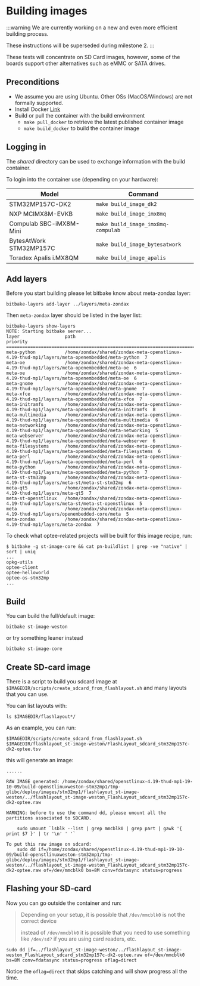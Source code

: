 # Building images

:::warning
We are currently working on a new and even more efficient building process.

These instructions will be superseded during milestone 2.
:::

These tests will concentrate on SD Card images, however, some of the boards support other alternatives such as eMMC or SATA drives.

## Preconditions

- We assume you are using Ubuntu. Other OSs (MacOS/Windows) are not formally supported.
- Install Docker [Link](https://docs.docker.com/install/linux/docker-ce/ubuntu/)
- Build or pull the container with the build environment
  - `make pull_docker` to retrieve the latest published container image
  - `make build_docker` to build the container image

## Logging in

The *shared* directory can be used to exchange information with the build container.

To login into the container use (depending on your hardware):

  | Model                   | Command                        |
  | ----------------------- | ------------------------------ |
  | STM32MP157C-DK2         | `make build_image_dk2`         |
  | NXP MCIMX8M-EVKB        | `make build_image_imx8mq`      |
  | Compulab SBC-iMX8M-Mini | `make build_image_imx8mq-compulab`      |
  | BytesAtWork STM32MP157C | `make build_image_bytesatwork` |
  | Toradex Apalis i.MX8QM  | `make build_image_apalis`      |

## Add layers

Before you start building please let bitbake know about meta-zondax layer:

```shell
bitbake-layers add-layer ../layers/meta-zondax
```

Then `meta-zondax` layer should be listed in the layer list:

```
bitbake-layers show-layers
NOTE: Starting bitbake server...
layer                 path                                      priority
==========================================================================
meta-python           /home/zondax/shared/zondax-meta-openstlinux-4.19-thud-mp1/layers/meta-openembedded/meta-python  7
meta-oe               /home/zondax/shared/zondax-meta-openstlinux-4.19-thud-mp1/layers/meta-openembedded/meta-oe  6
meta-oe               /home/zondax/shared/zondax-meta-openstlinux-4.19-thud-mp1/layers/meta-openembedded/meta-oe  6
meta-gnome            /home/zondax/shared/zondax-meta-openstlinux-4.19-thud-mp1/layers/meta-openembedded/meta-gnome  7
meta-xfce             /home/zondax/shared/zondax-meta-openstlinux-4.19-thud-mp1/layers/meta-openembedded/meta-xfce  7
meta-initramfs        /home/zondax/shared/zondax-meta-openstlinux-4.19-thud-mp1/layers/meta-openembedded/meta-initramfs  8
meta-multimedia       /home/zondax/shared/zondax-meta-openstlinux-4.19-thud-mp1/layers/meta-openembedded/meta-multimedia  6
meta-networking       /home/zondax/shared/zondax-meta-openstlinux-4.19-thud-mp1/layers/meta-openembedded/meta-networking  5
meta-webserver        /home/zondax/shared/zondax-meta-openstlinux-4.19-thud-mp1/layers/meta-openembedded/meta-webserver  6
meta-filesystems      /home/zondax/shared/zondax-meta-openstlinux-4.19-thud-mp1/layers/meta-openembedded/meta-filesystems  6
meta-perl             /home/zondax/shared/zondax-meta-openstlinux-4.19-thud-mp1/layers/meta-openembedded/meta-perl  6
meta-python           /home/zondax/shared/zondax-meta-openstlinux-4.19-thud-mp1/layers/meta-openembedded/meta-python  7
meta-st-stm32mp       /home/zondax/shared/zondax-meta-openstlinux-4.19-thud-mp1/layers/meta-st/meta-st-stm32mp  6
meta-qt5              /home/zondax/shared/zondax-meta-openstlinux-4.19-thud-mp1/layers/meta-qt5  7
meta-st-openstlinux   /home/zondax/shared/zondax-meta-openstlinux-4.19-thud-mp1/layers/meta-st/meta-st-openstlinux  5
meta                  /home/zondax/shared/zondax-meta-openstlinux-4.19-thud-mp1/layers/openembedded-core/meta  5
meta-zondax           /home/zondax/shared/zondax-meta-openstlinux-4.19-thud-mp1/layers/meta-zondax  7
```

To check what optee-related projects will be built for this image recipe, run:

```shell
$ bitbake -g st-image-core && cat pn-buildlist | grep -ve "native" | sort | uniq
...
opkg-utils
optee-client
optee-helloworld
optee-os-stm32mp
...
```

## Build

You can build the full/default image:

```
bitbake st-image-weston
```

or try something leaner instead

```
bitbake st-image-core
```

## Create SD-card image

There is a script to build you sdcard image at
`$IMAGEDIR/scripts/create_sdcard_from_flashlayout.sh` and many layouts that you
can use.

You can list layouts with:

```
ls $IMAGEDIR/flashlayout*/
```

As an example, you can run:

```
$IMAGEDIR/scripts/create_sdcard_from_flashlayout.sh $IMAGEDIR/flashlayout_st-image-weston/FlashLayout_sdcard_stm32mp157c-dk2-optee.tsv
```

this will generate an image:

```
......

RAW IMAGE generated: /home/zondax/shared/openstlinux-4.19-thud-mp1-19-10-09/build-openstlinuxweston-stm32mp1/tmp-glibc/deploy/images/stm32mp1/flashlayout_st-image-weston/../flashlayout_st-image-weston_FlashLayout_sdcard_stm32mp157c-dk2-optee.raw

WARNING: before to use the command dd, please umount all the partitions associated to SDCARD.

    sudo umount `lsblk --list | grep mmcblk0 | grep part | gawk '{ print $7 }' | tr '\n' ' '`

To put this raw image on sdcard:
    sudo dd if=/home/zondax/shared/openstlinux-4.19-thud-mp1-19-10-09/build-openstlinuxweston-stm32mp1/tmp-glibc/deploy/images/stm32mp1/flashlayout_st-image-weston/../flashlayout_st-image-weston_FlashLayout_sdcard_stm32mp157c-dk2-optee.raw of=/dev/mmcblk0 bs=8M conv=fdatasync status=progress
```

## Flashing your SD-card

Now you can go outside the container and run:

> Depending on your setup, it is possible that `/dev/mmcblk0` is not the correct
> device
>
> instead of `/dev/mmcblk0` it is possible that you need to use something like
> `/dev/sd?` if you are using card readers, etc.

```
sudo dd if=../flashlayout_st-image-weston/../flashlayout_st-image-weston_FlashLayout_sdcard_stm32mp157c-dk2-optee.raw of=/dev/mmcblk0 bs=8M conv=fdatasync status=progress oflag=direct
```

Notice the `oflag=direct` that skips catching and will show progress all the time.
